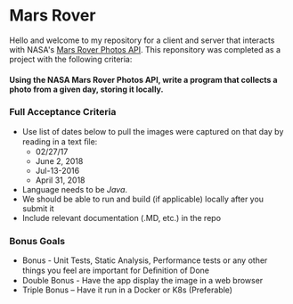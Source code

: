 # Mars Rover

Hello and welcome to my repository for a client and server that interacts with NASA's [Mars Rover Photos API](https://api.nasa.gov/). This reponsitory was completed as a project with the following criteria:

#### Using the NASA Mars Rover Photos API, write a program that collects a photo from a given day, storing it locally.

### Full Acceptance Criteria
* Use list of dates below to pull the images were captured on that day by reading in a text ﬁle:
    * 02/27/17
    * June 2, 2018
    * Jul-13-2016
    * April 31, 2018
* Language needs to be *Java*.
* We should be able to run and build (if applicable) locally after you submit it
* Include relevant documentation (.MD, etc.) in the repo

### Bonus Goals
* Bonus - Unit Tests, Static Analysis, Performance tests or any other things you feel are important for Deﬁnition of Done
* Double Bonus - Have the app display the image in a web browser
* Triple Bonus – Have it run in a Docker or K8s (Preferable)
